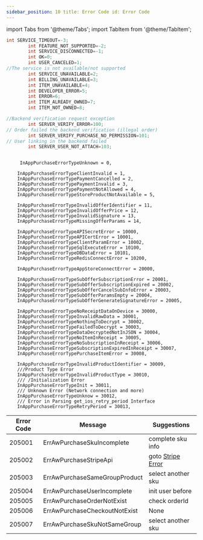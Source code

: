 ```yaml
---
sidebar_position: 10 title: Error Code id: Error Code
---
```



import Tabs from '@theme/Tabs'; import TabItem from '@theme/TabItem';

<Tabs>
  <TabItem value="Android" label="Android" default>

```java
int SERVICE_TIMEOUT=-3;
        int FEATURE_NOT_SUPPORTED=-2;
        int SERVICE_DISCONNECTED=-1;
        int OK=0;
        int USER_CANCELED=1;
//The service is not available/not supported
        int SERVICE_UNAVAILABLE=2;
        int BILLING_UNAVAILABLE=3;
        int ITEM_UNAVAILABLE=4;
        int DEVELOPER_ERROR=5;
        int ERROR=6;
        int ITEM_ALREADY_OWNED=7;
        int ITEM_NOT_OWNED=8;

//Backend verification request exception
        int SERVER_VERIFY_ERROR=100;
// Order failed the backend verification (illegal order)
        int SERVER_VERIFY_PURCHASE_NO_PERMISSION=101;
// User linking in the backend failed
        int SERVER_USER_NOT_ATTACH=103;
```

  </TabItem>
  <TabItem value="iOS" label="iOS">

```Object-C

     InAppPurchaseErrorTypeUnknown = 0,
    
    InAppPurchaseErrorTypeClientInvalid = 1,
    InAppPurchaseErrorTypePaymentCancelled = 2,
    InAppPurchaseErrorTypePaymentInvalid = 3,
    InAppPurchaseErrorTypePaymentNotAllowed = 4,
    InAppPurchaseErrorTypeStoreProductNotAvailable = 5,
    
    InAppPurchaseErrorTypeInvalidOfferIdentifier = 11,
    InAppPurchaseErrorTypeInvalidOfferPrice = 12,
    InAppPurchaseErrorTypeInvalidSignature = 13,
    InAppPurchaseErrorTypeMissingOfferParams = 14,
    
    InAppPurchaseErrorTypeAPISecretError = 10000,
    InAppPurchaseErrorTypeAPICertError = 10001,
    InAppPurchaseErrorTypeClientParamError = 10002,
    InAppPurchaseErrorTypeSqlExecuteError = 10100,
    InAppPurchaseErrorTypeDBDataError = 10101,
    InAppPurchaseErrorTypeRedisConnectError = 10200,
    
    InAppPurchaseErrorTypeAppStoreConnectError = 20000,
    
    InAppPurchaseErrorTypeSubOfferSubscriptionError = 20001,
    InAppPurchaseErrorTypeSubOfferSubscriptionExpired = 20002,
    InAppPurchaseErrorTypeSubOfferCancelSubInfoError = 20003,
    InAppPurchaseErrorTypeSubOfferParamsEmpty = 20004,
    InAppPurchaseErrorTypeSubOfferGenerateSignatureError = 20005,
    
    InAppPurchaseErrorTypeNoReceiptDataOnDevice = 30000,
    InAppPurchaseErrorTypeInvalidRawData = 30001,
    InAppPurchaseErrorTypeNothingToDecrypt = 30002,
    InAppPurchaseErrorTypeFailedToDecrypt = 30003,
    InAppPurchaseErrorTypeDataDecryptedNotInJSON = 30004,
    InAppPurchaseErrorTypeNoItemInReceipt = 30005,
    InAppPurchaseErrorTypeNoSubscriptionInReceipt = 30006,
    InAppPurchaseErrorTypeSubscriptionExpiredInReceipt = 30007,
    InAppPurchaseErrorTypePurchaseItemError = 30008,
    
    InAppPurchaseErrorTypeInvalidProductIdentifier = 30009,
    ///Product Type Error
    InAppPurchaseErrorTypeInvalidProductType = 30010,
    /// /Initialization Error
    InAppPurchaseErrorTypeInit = 30011,
    /// Unknown Error (Network connection and more)
    InAppPurchaseErrorTypeUnknow = 30012,
    /// Error in Parsing get_ios_retry_period Interface 
    InAppPurchaseErrorTypeRetryPeriod = 30013,

```

  </TabItem>
  <TabItem value="Stripe" label="Stripe">

|  Error Code   | Message  |    Suggestions|
|  ----  | ----  | ---- |
| 205001  | ErrAwPurchaseSkuIncomplete | complete sku info |
| 205002  | ErrAwPurchaseStripeApi | goto  [Stripe Error](https://stripe.com/docs/error-codes)  |
| 205003  | ErrAwPurchaseSameGroupProduct | select another sku  |
| 205004  | ErrAwPurchaseUserIncomplete | init user before |
| 205005  | ErrAwPurchaseOrderNotExist | check orderId |
| 205006  | ErrAwPurchaseCheckoutNotExist | None |
| 205007  | ErrAwPurchaseSkuNotSameGroup | select another sku  |

  </TabItem>
</Tabs>